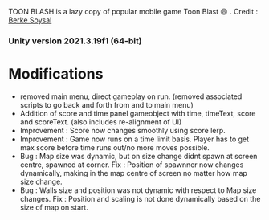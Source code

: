 TOON BLASH is a lazy copy of popular mobile game Toon Blast :smile: . 
Credit : [Berke Soysal](https://github.com/BerkeSoysal)
### Unity version 2021.3.19f1 (64-bit)
# Modifications
- removed main menu, direct gameplay on run. (removed associated scripts to go back and forth from and to main menu)
- Addition of score and time panel gameobject with time, timeText, score and scoreText. (also includes re-alignment of UI)
- Improvement : Score now changes smoothly using score lerp.
- Improvement : Game now runs on a time limit basis. Player has to get max score before time runs out/no more moves possible.
- Bug : Map size was dynamic, but on size change didnt spawn at screen centre, spawned at corner. Fix : Position of spawnner now changes dynamically, making in the map centre of screen no matter how map size change.
- Bug : Walls size and position was not dynamic with respect to Map size changes. Fix : Position and scaling is not done dynamically based on the size of map on start.
